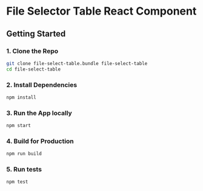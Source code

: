 # File Selector Table React Component

## Getting Started

### 1. Clone the Repo

```bash
git clone file-select-table.bundle file-select-table
cd file-select-table
```

### 2. Install Dependencies

```bash
npm install
```

### 3. Run the App locally

```bash
npm start
```

### 4. Build for Production

```bash
npm run build
```

### 5. Run tests
```bash
npm test
```

